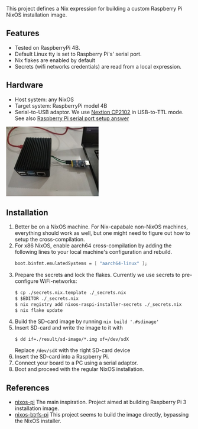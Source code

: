 This project defines a Nix expression for building a custom Raspberry Pi NixOS installation image.

Features
--------

- Tested on RaspberryPi 4B.
- Default Linux tty is set to Raspberry Pi's' serial port.
- Nix flakes are enabled by default
- Secrets (wifi networks credentials) are read from a local expression.

Hardware
--------

- Host system: any NixOS
- Target system: RaspberryPi model 4B
- Serial-to-USB adaptor. We use
  [Nextion CP2102](https://www.amazon.com/NEXTION-CP2102-Adapter-Display-Beitian/dp/B07R3388DW)
  in USB-to-TTL mode. See also
  [Raspberry Pi serial port setup answer](https://raspberrypi.stackexchange.com/questions/108769/what-is-the-correct-way-to-connect-serial-console-on-rpi4-model-b)

![](./raspi.jpg)

Installation
------------

1. Better be on a NixOS machine. For Nix-capabale non-NixOS machines, everything should work as
   well, but one might need to figure out how to setup the cross-compilation.
2. For x86 NixOS, enable aarch64 cross-compilation by adding the following lines to your local
   machine's configuration and rebuild.
   ``` nix
   boot.binfmt.emulatedSystems = [ "aarch64-linux" ];
   ```
3. Prepare the secrets and lock the flakes. Currently we use secrets to pre-configure WiFi-networks:
   ``` shell
   $ cp ./secrets.nix.template ./_secrets.nix
   $ $EDITOR ./_secrets.nix
   $ nix registry add nixos-raspi-installer-secrets ./_secrets.nix
   $ nix flake update
   ```
3. Build the SD-card image by running `nix build '.#sdimage'`
4. Insert SD-card and write the image to it with
   ``` shell
   $ dd if=./result/sd-image/*.img of=/dev/sdX
   ```
   Replace `/dev/sdX` with the right SD-card device
5. Insert the SD-card into a Raspberry Pi.
6. Connect your board to a PC using a serial adaptor.
7. Boot and proceed with the regular NixOS installation.


References
----------

* [nixos-pi](https://github.com/lucernae/nixos-pi/) The main inspiration. Project aimed at building
  Raspberry Pi 3 installation image.
* [nixos-btrfs-pi](https://github.com/n8henrie/nixos-btrfs-pi) This project seems to build
  the image directly, bypassing the NixOS installer.
